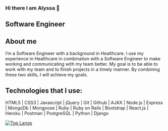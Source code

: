### Hi there I am Alyssa 👋

## Software Engineer

## About me

I’m a Software Engineer with a background in Healthcare. I use my experience in Healthcare in combination with a Software Engineer to make working and communicating with my team better. My goal is to be able to work with my team and to finish projects in a timely manner. By combining these two skills, I will achieve my goals.

## Technologies that I use: 

HTML5 | CSS3 | Javascript | jQuery | Git | Github | AJAX | Node.js | Express | MongoDb | Mongoose | Ruby | Ruby on Rails | Bootstrap | React.js | Heroku | Postman | PostgreSQL | Python | Django 


[![Top Langs](https://github-readme-stats.vercel.app/api/top-langs/?username=agoody44&layout=compact)](https://github.com/agoody44/github-readme-stats)
